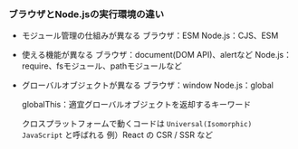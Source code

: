 ###  ブラウザとNode.jsの実行環境の違い

- モジュール管理の仕組みが異なる
  ブラウザ：ESM
  Node.js：CJS、ESM

- 使える機能が異なる
  ブラウザ：document(DOM API)、alertなど
  Node.js：require、fsモジュール、pathモジュールなど

- グローバルオブジェクトが異なる
  ブラウザ：window
  Node.js：global

  globalThis：適宜グローバルオブジェクトを返却するキーワード

  クロスプラットフォームで動くコードは `Universal(Isomorphic) JavaScript` と呼ばれる
  例）React の CSR / SSR など

